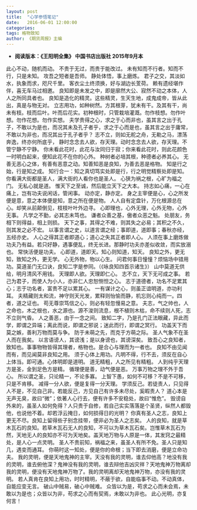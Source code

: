 ```yaml
---
layout: post
title:  "心学参悟笔记"
date:   2016-06-01 12:00:00
categories: 
tags: 格物致知
author: 《期货周报》主编
---
```


* **阅读版本：《王阳明全集》 中国书店出版社 2015年9月本**

此心不动，随机而动。
不贵于无过，而贵于能改过。
未有知而不行者。知而不行，只是未知。
攻吾之短者是吾师。
静处体悟，事上磨炼。
君子之交，其淡如水，执象而求，咫尺千里。
客衣尘土终须换，好与湖边长芰荷。
赖有遗经堪作伴，喜无车马过相邀。
良知即是未发之中，即是廓然大公、寂然不动之本体，人人之所同具者也。
良知是造化的精灵。这些精灵，生天生地，成鬼成帝，皆从此出，真是与物无对。
立志用功，如种树然。方其根芽，犹未有干。及其有干，尚未有枝。枝而后叶。叶而后花实。初种根时，只管栽培灌溉。勿作枝想。勿作叶想。勿作花想。勿作实想。
夫学贵得之心，求之于心而非也，虽其言之出于孔子，不敢以为是也，而况其未及孔子者乎，求之于心而是也，虽其言之出于庸常，不敢以为非也，而况其出于孔子者乎？
志不立，则如无舵之舟，无勒之马，漂荡奔逸，终亦何所底乎，
静时念念去人欲，存天理。动时念念去人欲，存天理。不管宁静不宁静。
你未看此花时，此花与汝同归于寂；你来看此花时，则此花颜色一时明白起来，便知此花不在你的心外。
种树者必培其根，种德者必养其心。
无善无恶心之体，有善有恶意之动。知善知恶是良知，为善去恶是格物。
知是行之始，行是知之成。
知行合一：知之真切笃实处即是行，行之明觉精察处即是知。
你看满大街都是圣人，满大街的人看你也是圣人。
心狭为祸之根，心旷为福之门。
无私心就是道。
惟天下之至诚，然后能立天下之大本。
持志如心痛，一心在痛上，岂有功夫说闲话，管闲事。
动亦定，静亦定。
身之主宰便是心，心之所发便是意，意之本体便是知，意之所在便是物。
人人自有定盘针，万化根源总在心。却笑从前颠倒见，枝枝叶叶外边寻。
心即理也，心外无理，心外无物，心外无事。
凡学之不勤，必其志未笃也。
谦者众善之基，傲者众恶之魁。
处朋友，务相下则得益，相上则损。
天下之事，其得之不难，则其失之必易；其积之不久，则其发之必不宏。
以事言谓之史，以道言谓之经；事即道，道即事；春秋亦经，五经亦史。
人心之得其正者即道心；道心之失其正者即人心。
人须在事上磨炼做功夫乃有益。若只好静，遇事便乱，终无长进。那静时功夫亦差似收敛，而实放溺也。
常快活便是功夫。
心即道，道即天。知心则知道，知天。
良知之外，更无知，致知之外，更无学。
心无外物，物以心生。
问君何事日憧憧？烦恼场中错用功。莫道圣门无口诀，良知二字是参同。（《咏良知四首示诸生》）
山中莫道无供给，明月清风不用钱。
天理即人欲。天理即仁心。
志不立，天下无可成之事。
若己为君子，而使人为小人，亦非仁人忠恕恻怛之心。
志于道德者，功名不足累其心；志于功名者，富贵不足以累其心。
一有谋计之心，则虽正谊明道，亦功利耳。
夫精藏则太和流，神守则天光发，累释则怡愉而静，机忘则心纯而一。四者，道之证也。
苟无尊崇笃信之心，则必有轻忽慢易之意。
夫志，气之帅也，人之命也，木之根也，水之源也。源不浚则流息，根不植则木枯，命不续则人死，志不立则气昏。
人之善恶，由于一念之间。
致知二字，乃是孔门正法眼藏，异此而学，即谓之异端；离此而说，即谓之邪说；迷此而行，即谓之冥行。
功盖天下而莫之嫉，善利万物而莫与争。
防于未萌之先，而克于方萌之际。
圣人气象不在圣人而在我矣。
以言语谤人，其谤浅；是以身谤也，其谤深矣。
致吾心之良知者，致知也。事事物物皆得其理者，格物也。是合心与理而为一者也。
良知不由见闻而有，而见闻莫非良知之用。
须于心体上用功。凡明不得，行不去，须反在自心上体当。即可通。心体明即是道明。
道无精粗，人之所见有精粗。
人到纯乎天理方是圣，金到足色方是精。
循理便是善，动气便是恶。
万事万物之理不外于吾心。
所以谓之圣，只论精一，不论多寡。
上智下愚，如何不可移？不是不可移，只是不肯移。
减得一分人欲，便是复得一分天理。
学须反己。若徒责人，只见得人不是，不见自己非。若能反己，方见自己有许多未尽处，奚暇责人？
道心本是无声无臭，故曰“微”；依著人心行去，便有许多不安稳处，故曰“惟危”。
毁谤自外来的，虽圣人如何免得？人只贵于自修，若自己实实落落是个圣贤，纵然人都毁他，也说他不着。却若浮云掩日，如何损得日的光明？
你真有圣人之志，良知上更无不尽。良知上留得些子别念挂带，便非必为圣人之志矣。
人的良知，就是草木瓦石的良知。若草木瓦石无人的良知，不可以为草木瓦石矣。岂惟草木瓦石为然，天地无人的良知亦不可为天地矣。盖天地万物与人原是一体，其发窍之最精处，是人心一点灵明。
圣人不贵前知，祸福之来，虽圣人有所不免。圣人只是知几，遇变而通耳。
你萌时这一知处，便是你的命根；当下即去消磨，便是立命功夫。
我的灵明，便是天地鬼神的主宰。天没有我的灵明，谁去仰他高？地没有我的灵明，谁去俯他深？鬼神没有我的灵明，谁去辩他吉凶灾祥？天地鬼神万物离却我的灵明，便没有天地鬼神万物了。我的灵明离却天地鬼神万物，亦没有我的灵明。
若人真肯在良知上用功，时时精明，不蔽于欲，自能临事不动。不动真体，自能应变无言。
破山中贼易，破心中贼难。
众皆以为是，苟求之心而未会焉，未敢以为是也；众皆以为非，苟求之心而有契焉，未敢以为非也。
此心光明，亦复何言！
